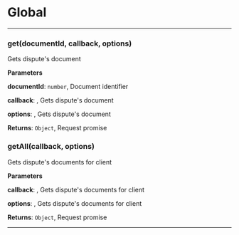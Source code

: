 # Global





* * *

### get(documentId, callback, options) 

Gets dispute's document

**Parameters**

**documentId**: `number`, Document identifier

**callback**: , Gets dispute's document

**options**: , Gets dispute's document

**Returns**: `Object`, Request promise


### getAll(callback, options) 

Gets dispute's documents for client

**Parameters**

**callback**: , Gets dispute's documents for client

**options**: , Gets dispute's documents for client

**Returns**: `Object`, Request promise



* * *










